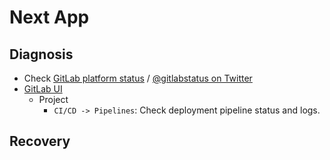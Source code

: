 # Next App

## Diagnosis

- Check [GitLab platform status](https://status.gitlab.com) / [@gitlabstatus on Twitter](https://twitter.com/gitlabstatus)
- [GitLab UI](https://gitlab.com)
  - Project
    - `CI/CD -> Pipelines`: Check deployment pipeline status and logs.

## Recovery
